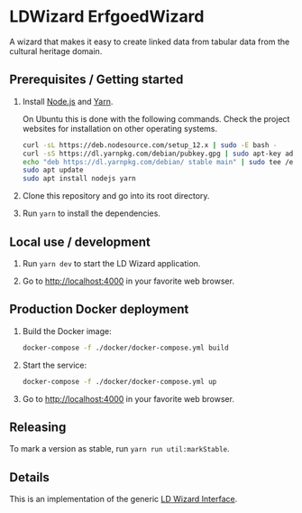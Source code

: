 # LDWizard ErfgoedWizard

A wizard that makes it easy to create linked data from tabular data
from the cultural heritage domain.

## Prerequisites / Getting started

1. Install [Node.js](https://nodejs.org) and [Yarn](https://yarnpkg.com).

   On Ubuntu this is done with the following commands.  Check the project
   websites for installation on other operating systems.

   ```sh
   curl -sL https://deb.nodesource.com/setup_12.x | sudo -E bash -
   curl -sS https://dl.yarnpkg.com/debian/pubkey.gpg | sudo apt-key add -
   echo "deb https://dl.yarnpkg.com/debian/ stable main" | sudo tee /etc/apt/sources.list.d/yarn.list
   sudo apt update
   sudo apt install nodejs yarn
   ```

2. Clone this repository and go into its root directory.

3. Run `yarn` to install the dependencies.

## Local use / development

1. Run `yarn dev` to start the LD Wizard application.

2. Go to <http://localhost:4000> in your favorite web browser.

## Production Docker deployment

1. Build the Docker image:

   ```bash
   docker-compose -f ./docker/docker-compose.yml build
   ```

2. Start the service:

   ```bash
   docker-compose -f ./docker/docker-compose.yml up
   ```

3. Go to <http://localhost:4000> in your favorite web browser.

## Releasing

To mark a version as stable, run `yarn run util:markStable`.

## Details

This is an implementation of the generic [LD Wizard
Interface](https://github.com/netwerk-digitaal-erfgoed/LDWizard).
